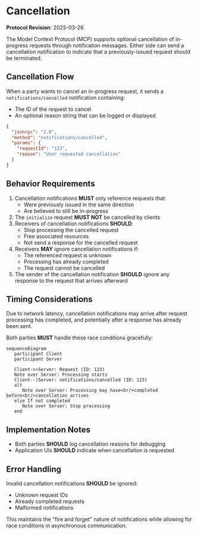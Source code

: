 # Cancellation

<Info>**Protocol Revision**: 2025-03-26</Info>

The Model Context Protocol (MCP) supports optional cancellation of in-progress requests
through notification messages. Either side can send a cancellation notification to
indicate that a previously-issued request should be terminated.

## Cancellation Flow

When a party wants to cancel an in-progress request, it sends a `notifications/cancelled`
notification containing:

- The ID of the request to cancel
- An optional reason string that can be logged or displayed

```json
{
  "jsonrpc": "2.0",
  "method": "notifications/cancelled",
  "params": {
    "requestId": "123",
    "reason": "User requested cancellation"
  }
}
```

## Behavior Requirements

1. Cancellation notifications **MUST** only reference requests that:
   - Were previously issued in the same direction
   - Are believed to still be in-progress
2. The `initialize` request **MUST NOT** be cancelled by clients
3. Receivers of cancellation notifications **SHOULD**:
   - Stop processing the cancelled request
   - Free associated resources
   - Not send a response for the cancelled request
4. Receivers **MAY** ignore cancellation notifications if:
   - The referenced request is unknown
   - Processing has already completed
   - The request cannot be cancelled
5. The sender of the cancellation notification **SHOULD** ignore any response to the
   request that arrives afterward

## Timing Considerations

Due to network latency, cancellation notifications may arrive after request processing
has completed, and potentially after a response has already been sent.

Both parties **MUST** handle these race conditions gracefully:

```mermaid
sequenceDiagram
   participant Client
   participant Server

   Client->>Server: Request (ID: 123)
   Note over Server: Processing starts
   Client--)Server: notifications/cancelled (ID: 123)
   alt
      Note over Server: Processing may have<br/>completed before<br/>cancellation arrives
   else If not completed
      Note over Server: Stop processing
   end
```

## Implementation Notes

- Both parties **SHOULD** log cancellation reasons for debugging
- Application UIs **SHOULD** indicate when cancellation is requested

## Error Handling

Invalid cancellation notifications **SHOULD** be ignored:

- Unknown request IDs
- Already completed requests
- Malformed notifications

This maintains the "fire and forget" nature of notifications while allowing for race
conditions in asynchronous communication.
